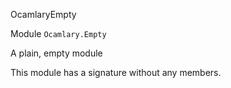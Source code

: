 OcamlaryEmpty

 Module `Ocamlary.Empty`


A plain, empty module

This module has a signature without any members.